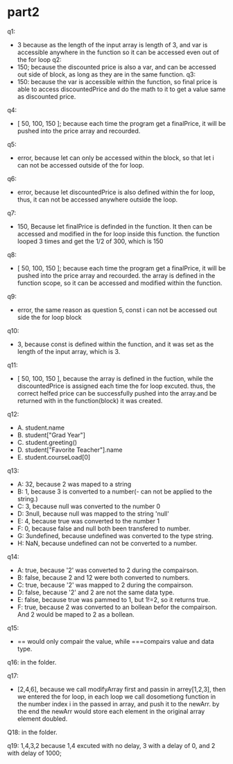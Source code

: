 # part2
q1:   
- 3 because as the length of the input array is length of 3, and var is accessible anywhere in the function so it can be accessed even out of the for loop
q2:  
- 150; because the discounted price is also a var, and can be accessed out side of block, as long as they are in the same function.
q3:
- 150: because the var is accessible within the function, so final price is able to access discountedPrice and do the math to it to get a value same as discounted price.

q4: 
- [ 50, 100, 150 ]; because each time the program get a finalPrice, it will be pushed into the price array and recourded. 

q5:
- error, because let can only be accessed within the block, so that let i can not be accessed outside of the for loop.

q6:
- error, because let discountedPrice is also defined within the for loop, thus, it can not be accessed anywhere outside the loop. 

q7:
- 150, Because let finalPrice is definded in the function. It then can be accessed and modified in the for loop inside this function. the function looped 3 times and get the 1/2 of 300, which is 150

q8:
- [ 50, 100, 150 ]; because each time the program get a finalPrice, it will be pushed into the price array and recourded. the array is defined in the function scope, so it can be accessed and modified within the function.

q9:
- error, the same reason as question 5, const i can not be accessed out side the for loop block

q10:
- 3, because const is defined within the function, and it was set as the length of the input array, which is 3.

q11:
- [ 50, 100, 150 ], because the array is defined in the fuction, while the discountedPrice is assigned each time the for loop excuted. thus, the correct helfed price can be successfully pushed into the array.and be returned with in the function(block) it was created.  

q12:  
- A. student.name
- B. student["Grad Year"]
- C. student.greeting()
- D. student["Favorite Teacher"].name
- E. student.courseLoad[0]

q13:
- A: 32, because 2 was maped to a string
- B: 1, because 3 is converted to a number(- can not be applied to the string.)
- C: 3, because null was converted to the number 0
- D: 3null, because null was mapped to the string 'null'
- E: 4, because true was converted to the number 1
- F: 0, because false and null both been transfered to number.
- G: 3undefined, because undefined was converted to the type string.
- H: NaN, because undefined can not be converted to a number.

q14: 
- A: true, because '2' was converted to 2 during the compairson.
- B: false,  because 2 and 12 were both converted to numbers.
- C: true, because '2' was mapped to 2 during the compairson.
- D: false, because '2' and 2 are not the same data type.
- E: false, because true was pammed to 1, but 1!=2, so it returns true.
- F: true, because 2 was converted to an bollean befor the compairson. And 2 would be maped to 2 as a bollean.

q15:
- == would only compair the value, while ===compairs value and data type.

q16: in the folder.

q17: 
- [2,4,6], because we call modifyArray first and passin in arrey[1,2,3], then we entered the for loop, in each loop we call dosometiong function in the number index i in the passed in array, and push it to the newArr. by the end the newArr would store each element in the original array element doubled.

Q18: in the folder.

q19: 1,4,3,2 because 1,4 excuted with no delay, 3 with a delay of 0, and 2 with delay of 1000;
